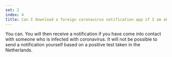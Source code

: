 ```yaml
---
set: 2
index: 4
title: Can I download a foreign coronavirus notification app if I am abroad in a place where this app is still operational?
---
```

You can. You will then receive a notification if you have come into contact with someone who is infected with coronavirus. It will not be possible to send a notification yourself based on a positive test taken in the Netherlands.
